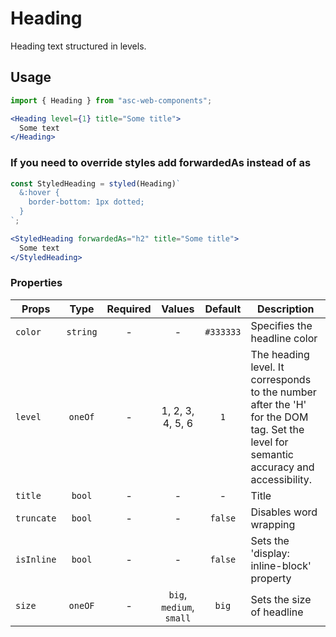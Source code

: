 # Heading

Heading text structured in levels.

## Usage

```js
import { Heading } from "asc-web-components";
```

```jsx
<Heading level={1} title="Some title">
  Some text
</Heading>
```

### If you need to override styles add forwardedAs instead of as

```js
const StyledHeading = styled(Heading)`
  &:hover {
    border-bottom: 1px dotted;
  }
`;
```

```jsx
<StyledHeading forwardedAs="h2" title="Some title">
  Some text
</StyledHeading>
```

### Properties

| Props      |   Type   | Required |          Values          |  Default  | Description                                                                                                                           |
| ---------- | :------: | :------: | :----------------------: | :-------: | ------------------------------------------------------------------------------------------------------------------------------------- |
| `color`    | `string` |    -     |            -             | `#333333` | Specifies the headline color                                                                                                          |
| `level`    | `oneOf`  |    -     |     1, 2, 3, 4, 5, 6     |    `1`    | The heading level. It corresponds to the number after the 'H' for the DOM tag. Set the level for semantic accuracy and accessibility. |
| `title`    |  `bool`  |    -     |            -             |     -     | Title                                                                                                                                 |
| `truncate` |  `bool`  |    -     |            -             |  `false`  | Disables word wrapping                                                                                                                |
| `isInline` |  `bool`  |    -     |            -             |  `false`  | Sets the 'display: inline-block' property                                                                                             |
| `size`     | `oneOF`  |    -     | `big`, `medium`, `small` |   `big`   | Sets the size of headline                                                                                                             |
